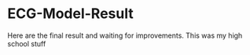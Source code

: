# ECG-Model-Result
Here are the final result and waiting for improvements. This was my high school stuff
